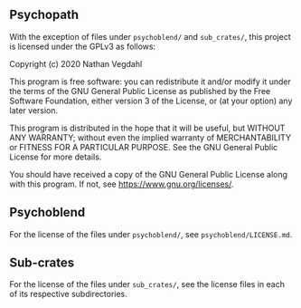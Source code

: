 ## Psychopath

With the exception of files under `psychoblend/` and `sub_crates/`, this project is licensed under the GPLv3 as follows:

Copyright (c) 2020 Nathan Vegdahl

This program is free software: you can redistribute it and/or modify it under the terms of the GNU General Public License as published by the Free Software Foundation, either version 3 of the License, or (at your option) any later version.

This program is distributed in the hope that it will be useful, but WITHOUT ANY WARRANTY; without even the implied warranty of MERCHANTABILITY or FITNESS FOR A PARTICULAR PURPOSE.  See the GNU General Public License for more details.

You should have received a copy of the GNU General Public License along with this program.  If not, see <https://www.gnu.org/licenses/>.



## Psychoblend

For the license of the files under `psychoblend/`, see `psychoblend/LICENSE.md`.



## Sub-crates

For the license of the files under `sub_crates/`, see the license files in each of its respective subdirectories.
